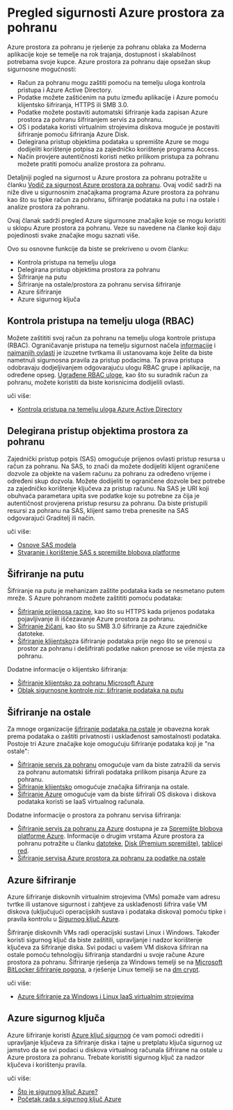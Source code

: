 <properties
   pageTitle="Pregled sigurnosti Azure prostora za pohranu | Microsoft Azure"
   description=" Azure prostora za pohranu je rješenje za pohranu oblaka za Moderna aplikacije koje se temelje na rok trajanja, dostupnost i skalabilnost potrebama svoje kupce. Ovaj članak sadrži pregled temeljni Azure sigurnosne značajke koje se mogu koristiti u sklopu Azure prostora za pohranu. "
   services="security"
   documentationCenter="na"
   authors="TerryLanfear"
   manager="MBaldwin"
   editor="TomSh"/>

<tags
   ms.service="security"
   ms.devlang="na"
   ms.topic="article"
   ms.tgt_pltfrm="na"
   ms.workload="na"
   ms.date="09/16/2016"
   ms.author="terrylan"/>

# <a name="azure-storage-security-overview"></a>Pregled sigurnosti Azure prostora za pohranu

Azure prostora za pohranu je rješenje za pohranu oblaka za Moderna aplikacije koje se temelje na rok trajanja, dostupnost i skalabilnost potrebama svoje kupce. Azure prostora za pohranu daje opsežan skup sigurnosne mogućnosti:

- Račun za pohranu mogu zaštiti pomoću na temelju uloga kontrola pristupa i Azure Active Directory.
- Podatke možete zaštićenim na putu između aplikacije i Azure pomoću klijentsko šifriranja, HTTPS ili SMB 3.0.
- Podatke možete postaviti automatski šifriranje kada zapisan Azure prostora za pohranu šifriranjem servis za pohranu.
- OS i podataka koristi virtualnim strojevima diskova moguće je postaviti šifriranje pomoću šifriranja Azure Disk.
- Delegirana pristup objektima podataka u spremište Azure se mogu dodijeliti korištenje potpisa za zajedničko korištenje programa Access.
- Način provjere autentičnosti koristi netko prilikom pristupa za pohranu možete pratiti pomoću analize prostora za pohranu.

Detaljniji pogled na sigurnost u Azure prostora za pohranu potražite u članku [Vodič za sigurnost Azure prostora za pohranu](../storage/storage-security-guide.md). Ovaj vodič sadrži na niže dive u sigurnosnim značajkama programa Azure prostora za pohranu kao što su tipke račun za pohranu, šifriranje podataka na putu i na ostale i analize prostora za pohranu.

Ovaj članak sadrži pregled Azure sigurnosne značajke koje se mogu koristiti u sklopu Azure prostora za pohranu. Veze su navedene na članke koji daju pojedinosti svake značajke mogu saznati više.

Ovo su osnovne funkcije da biste se prekriveno u ovom članku:

- Kontrola pristupa na temelju uloga
- Delegirana pristup objektima prostora za pohranu
- Šifriranje na putu
- Šifriranje na ostale/prostora za pohranu servisa šifriranje
- Azure šifriranje
- Azure sigurnog ključa

## <a name="role-based-access-control-rbac"></a>Kontrola pristupa na temelju uloga (RBAC)

Možete zaštititi svoj račun za pohranu na temelju uloga kontrole pristupa (RBAC). Ograničavanje pristupa na temelju sigurnost načela [informacije](https://en.wikipedia.org/wiki/Need_to_know) i [najmanjih ovlasti](https://en.wikipedia.org/wiki/Principle_of_least_privilege) je izuzetne tvrtkama ili ustanovama koje želite da biste nametnuli sigurnosna pravila za pristup podacima. Ta prava pristupa odobravaju dodjeljivanjem odgovarajuću ulogu RBAC grupe i aplikacije, na određene opseg. [Ugrađene RBAC uloge](../active-directory/role-based-access-built-in-roles.md), kao što su suradnik račun za pohranu, možete koristiti da biste korisnicima dodijelili ovlasti.

uči više:

- [Kontrola pristupa na temelju uloga Azure Active Directory](../active-directory/role-based-access-control-configure.md)

## <a name="delegated-access-to-storage-objects"></a>Delegirana pristup objektima prostora za pohranu

Zajednički pristup potpis (SAS) omogućuje prijenos ovlasti pristup resursa u račun za pohranu. Na SAS, to znači da možete dodijeliti klijent ograničene dozvole za objekte na vašem računu za pohranu za određeno vrijeme i određeni skup dozvola. Možete dodijeliti te ograničene dozvole bez potrebe za zajedničko korištenje ključeva za pristup računu. Na SAS je URI koji obuhvaća parametara upita sve podatke koje su potrebne za čija je autentičnost provjerena pristup resursu za pohranu. Da biste pristupili resursi za pohranu na SAS, klijent samo treba prenesite na SAS odgovarajući Graditelj ili način.

uči više:

- [Osnove SAS modela](../storage/storage-dotnet-shared-access-signature-part-1.md)
- [Stvaranje i korištenje SAS s spremište blobova platforme](../storage/storage-dotnet-shared-access-signature-part-2.md)

## <a name="encryption-in-transit"></a>Šifriranje na putu
Šifriranje na putu je mehanizam zaštite podataka kada se nesmetano putem mreže. S Azure pohranom možete zaštititi pomoću podataka:

- [Šifriranje prijenosa razine](../storage/storage-security-guide.md#encryption-in-transit), kao što su HTTPS kada prijenos podataka pojavljivanje ili iščezavanje Azure prostora za pohranu.
- [Šifriranje žičani](../storage/storage-security-guide.md#using-encryption-during-transit-with-azure-file-shares), kao što su SMB 3.0 šifriranje za Azure zajedničke datoteke.
- [Šifriranje klijentsko](../storage/storage-security-guide.md#using-client-side-encryption-to-secure-data-that-you-send-to-storage)za šifriranje podataka prije nego što se prenosi u prostor za pohranu i dešifrirati podatke nakon prenose se više mjesta za pohranu.

Dodatne informacije o klijentsko šifriranja:

- [Šifriranje klijentsko za pohranu Microsoft Azure](https://blogs.msdn.microsoft.com/windowsazurestorage/2015/04/28/client-side-encryption-for-microsoft-azure-storage-preview/)
- [Oblak sigurnosne kontrole niz: šifriranje podataka na putu](http://blogs.microsoft.com/cybertrust/2015/08/10/cloud-security-controls-series-encrypting-data-in-transit/)

## <a name="encryption-at-rest"></a>Šifriranje na ostale

Za mnoge organizacije [šifriranje podataka na ostale](https://blogs.microsoft.com/cybertrust/2015/09/10/cloud-security-controls-series-encrypting-data-at-rest/) je obavezna korak prema podataka o zaštiti privatnosti i usklađenost samostalnosti podataka. Postoje tri Azure značajke koje omogućuju šifriranje podataka koji je "na ostale":

- [Šifriranje servis za pohranu](../storage/storage-security-guide.md#encryption-at-rest) omogućuje vam da biste zatražili da servis za pohranu automatski šifrirali podataka prilikom pisanja Azure za pohranu.
- [Šifriranje klijentsko](../storage/storage-security-guide.md#client-side-encryption) omogućuje značajka šifriranja na ostale.
- [Šifriranje Azure](../storage/storage-security-guide.md#using-azure-disk-encryption-to-encrypt-disks-used-by-your-virtual-machines) omogućuje vam da biste šifrirali OS diskova i diskova podataka koristi se IaaS virtualnog računala.

Dodatne informacije o prostora za pohranu servisa šifriranja:

- [Šifriranje servis za pohranu za Azure](https://azure.microsoft.com/services/storage/) dostupna je za [Spremište blobova platforme Azure](https://azure.microsoft.com/services/storage/blobs/). Informacije o drugim vrstama Azure prostora za pohranu potražite u članku [datoteke](https://azure.microsoft.com/services/storage/files/), [Disk (Premium spremište)](https://azure.microsoft.com/services/storage/premium-storage/), [tablice](https://azure.microsoft.com/services/storage/tables/)i [red](https://azure.microsoft.com/services/storage/queues/).
- [Šifriranje servisa Azure prostora za pohranu za podatke na ostale](../storage/storage-service-encryption.md)

## <a name="azure-disk-encryption"></a>Azure šifriranje

Azure šifriranje diskovnih virtualnim strojevima (VMs) pomaže vam adresu tvrtke ili ustanove sigurnost i zahtjeve za usklađenosti šifrira vaše VM diskova (uključujući operacijskih sustava i podataka diskova) pomoću tipke i pravila kontrolu u [Sigurnog ključ Azure](https://azure.microsoft.com/services/key-vault/).

Šifriranje diskovnih VMs radi operacijski sustavi Linux i Windows. Također koristi sigurnog ključ da biste zaštitili, upravljanje i nadzor korištenje ključeva za šifriranje diska. Svi podaci u vašem VM diskova šifriran na ostale pomoću tehnologiju šifriranja standardni u svoje račune Azure prostora za pohranu. Šifriranje rješenja za Windows temelji se na [Microsoft BitLocker šifriranje pogona](https://technet.microsoft.com/library/cc732774.aspx), a rješenje Linux temelji se na [dm crypt](https://en.wikipedia.org/wiki/Dm-crypt).

uči više:

- [Azure šifriranje za Windows i Linux IaaS virtualnim strojevima](https://gallery.technet.microsoft.com/Azure-Disk-Encryption-for-a0018eb0)

## <a name="azure-key-vault"></a>Azure sigurnog ključa

Azure šifriranje koristi [Azure ključ sigurnog](https://azure.microsoft.com/services/key-vault/) će vam pomoći odrediti i upravljanje ključeva za šifriranje diska i tajne u pretplatu ključa sigurnog uz jamstvo da se svi podaci u diskova virtualnog računala šifrirane na ostale u Azure prostora za pohranu. Trebate koristiti sigurnog ključ za nadzor ključeva i korištenju pravila.

uči više:

- [Što je sigurnog ključ Azure?](../key-vault/key-vault-whatis.md)
- [Početak rada s sigurnog ključ Azure](../key-vault/key-vault-get-started.md)
